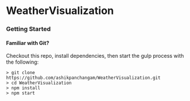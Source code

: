 # WeatherVisualization

### Getting Started

#### Familiar with Git?
Checkout this repo, install dependencies, then start the gulp process with the following:

```
> git clone https://github.com/ashikpanchangam/WeatherVisualization.git
> cd WeatherVisualization
> npm install
> npm start
```
